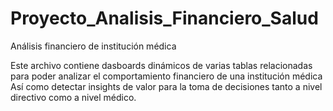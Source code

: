 # Proyecto_Analisis_Financiero_Salud
Análisis financiero de institución médica

Este archivo contiene dasboards dinámicos de varias tablas relacionadas para poder analizar el comportamiento financiero de una institución médica
Así como detectar insights de valor para la toma de decisiones tanto a nivel directivo como a nivel médico.